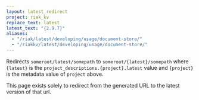```yaml
---
layout: latest_redirect
project: riak_kv
replace_text: latest
latest_text: "{2.9.7}"
aliases:
  - "/riak/latest/developing/usage/document-store/"
  - "/riakkv/latest/developing/usage/document-store/"
---
```


Redirects `someroot/latest/somepath` to `someroot/{latest}/somepath` 
where `{latest}` is the `project_descriptions.{project}.latest` value
and `{project}` is the metadata value of `project` above.

This page exists solely to redirect from the generated URL to the latest version of
that url.


